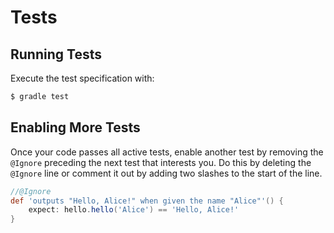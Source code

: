 # Tests

## Running Tests

Execute the test specification with:

```bash
$ gradle test
```

## Enabling More Tests

Once your code passes all active tests, enable another test by removing the
`@Ignore` preceding the next test that interests you.  Do this by deleting
the `@Ignore` line or comment it out by adding two slashes to the start of
the line.

```Groovy
//@Ignore
def 'outputs "Hello, Alice!" when given the name "Alice"'() {
    expect: hello.hello('Alice') == 'Hello, Alice!'
}
```
